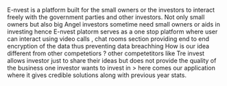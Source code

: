 E-nvest is a platform built for the small owners or the investors to interact freely with the government parties and other investors. Not only small owners but also big Angel investors sometime need small owners or aids in investing hence E-nvest platorm serves as a one stop platform where user can interact using video calls , chat rooms section providing end to end encryption of the data thus preventing data breachhing 
How is our idea different from other competetiors ?
other competetitors like Tre invest allows investor just to share their ideas but does not provide the quality of the business one investor wants to invest in > here comes our application where it gives credible solutions along with previous year stats.
